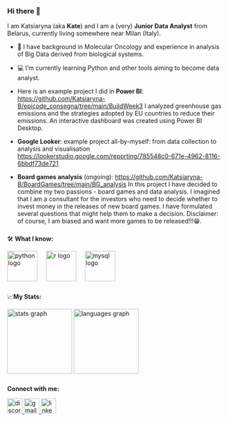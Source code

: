 ### Hi there 👋

I am Katsiaryna (aka **Kate**) and I am a (very) **Junior Data Analyst** from Belarus, currently living somewhere near Milan (Italy).

- 🧬 I have background in Molecular Oncology and experience in analysis of Big Data derived from biological systems.

- 💻 I’m currently learning Python and other tools aiming to become data analyst.

- Here is an example project I did in **Power BI**:  https://github.com/Katsiaryna-B/epicode_consegna/tree/main/BuildWeek3 I analyzed greenhouse gas emissions and the strategies adopted by EU countries to reduce their emissions. An interactive dashboard was created using Power BI Desktop.

- **Google Looker**: example project all-by-myself: from data collection to analysis and visualisation https://lookerstudio.google.com/reporting/785548c0-671e-4962-8116-6bbdf73de721

- **Board games analysis** (ongoing): https://github.com/Katsiaryna-B/BoardGames/tree/main/BG_analysis In this project I have decided to combine my two passions - board games and data analysis. I imagined that I am a consultant for the investors who need to decide whether to invest money in the releases of new board games. I have formulated several questions that might help them to make a decision. Disclaimer: of course, I am biased and want more games to be released!!!😁. 

###
🛠️ **What I know:**

<div align="left">
  <img src="https://cdn.jsdelivr.net/gh/devicons/devicon/icons/python/python-original.svg" height="70" alt="python logo"  />
  <img width="12" />
  <img src="https://cdn.jsdelivr.net/gh/devicons/devicon/icons/r/r-original.svg" height="70" alt="r logo"  />
  <img width="12" />
  <img src="https://cdn.jsdelivr.net/gh/devicons/devicon/icons/mysql/mysql-original.svg" height="70" alt="mysql logo"  />
</div>



###
📈**My Stats:**

  <img src="https://github-readme-stats.vercel.app/api?username=katsiaryna-b&hide_title=false&hide_rank=false&show_icons=true&include_all_commits=true&count_private=true&disable_animations=false&theme=dracula&locale=en&hide_border=false" height="150" alt="stats graph"  />
  <img src="https://github-readme-stats.vercel.app/api/top-langs?username=katsiaryna-b&locale=en&hide_title=false&layout=compact&card_width=320&langs_count=5&theme=dracula&hide_border=false" height="150" alt="languages graph"  />
</div>

###
**Connect with me:**
<div align="left">
  <a href="katsiaryna_38967" target="_blank">
    <img src="https://img.shields.io/static/v1?message=Discord&logo=discord&label=&color=7289DA&logoColor=white&labelColor=&style=for-the-badge" height="35" alt="discord logo"  />
  </a>
  <a href="katsiaryna.belenkaya@gmail.com" target="_blank">
    <img src="https://img.shields.io/static/v1?message=Gmail&logo=gmail&label=&color=D14836&logoColor=white&labelColor=&style=for-the-badge" height="35" alt="gmail logo"  />
  </a>
  <a href="https://www.linkedin.com/in/katsiaryna-belenkaya-b19684234/" target="_blank">
    <img src="https://img.shields.io/static/v1?message=LinkedIn&logo=linkedin&label=&color=0077B5&logoColor=white&labelColor=&style=for-the-badge" height="35" alt="linkedin logo"  />
  </a>
</div>

###
